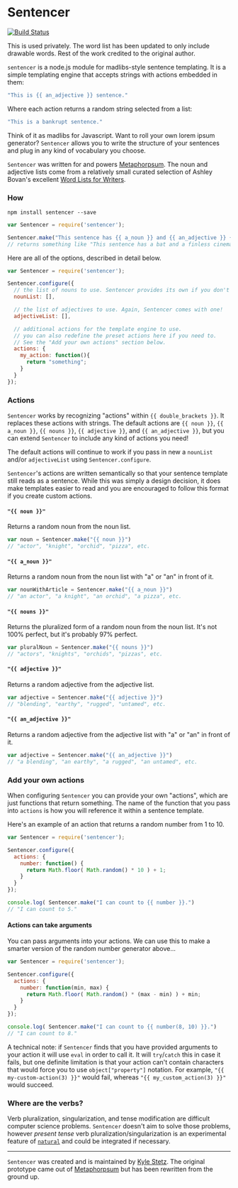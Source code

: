 # Sentencer

[![Build Status](https://travis-ci.org/kylestetz/Sentencer.svg?branch=master)](https://travis-ci.org/kylestetz/Sentencer)

This is used privately.  The word list has been updated to only include drawable words.  Rest of the work credited to the original author.

`sentencer` is a node.js module for madlibs-style sentence templating. It is a simple templating engine that accepts strings with actions embedded in them:

```javascript
"This is {{ an_adjective }} sentence."
```

Where each action returns a random string selected from a list:

```javascript
"This is a bankrupt sentence."
```

Think of it as madlibs for Javascript. Want to roll your own lorem ipsum generator? `Sentencer` allows you to write the structure of your sentences and plug in any kind of vocabulary you choose.

`Sentencer` was written for and powers [Metaphorpsum](http://metaphorpsum.com). The noun and adjective lists come from a relatively small curated selection of Ashley Bovan's excellent [Word Lists for Writers](http://www.ashley-bovan.co.uk/words/partsofspeech.html).

### How

`npm install sentencer --save`

```javascript
var Sentencer = require('sentencer');

Sentencer.make("This sentence has {{ a_noun }} and {{ an_adjective }} {{ noun }} in it.");
// returns something like "This sentence has a bat and a finless cinema in it."
```

Here are all of the options, described in detail below.

```javascript
var Sentencer = require('sentencer');

Sentencer.configure({
  // the list of nouns to use. Sentencer provides its own if you don't have one!
  nounList: [],

  // the list of adjectives to use. Again, Sentencer comes with one!
  adjectiveList: [],

  // additional actions for the template engine to use.
  // you can also redefine the preset actions here if you need to.
  // See the "Add your own actions" section below.
  actions: {
    my_action: function(){
      return "something";
    }
  }
});
```

### Actions

`Sentencer` works by recognizing "actions" within `{{ double_brackets }}`. It replaces these actions with strings. The default actions are `{{ noun }}`, `{{ a_noun }}`, `{{ nouns }}`, `{{ adjective }}`, and `{{ an_adjective }}`, but you can extend `Sentencer` to include any kind of actions you need!

The default actions will continue to work if you pass in new a `nounList` and/or `adjectiveList` using `Sentencer.configure`.

`Sentencer`'s actions are written semantically so that your sentence template still reads as a sentence. While this was simply a design decision, it does make templates easier to read and you are encouraged to follow this format if you create custom actions.

#### `"{{ noun }}"`

Returns a random noun from the noun list.

```javascript
var noun = Sentencer.make("{{ noun }}")
// "actor", "knight", "orchid", "pizza", etc.
```

#### `"{{ a_noun }}"`

Returns a random noun from the noun list with "a" or "an" in front of it.

```javascript
var nounWithArticle = Sentencer.make("{{ a_noun }}")
// "an actor", "a knight", "an orchid", "a pizza", etc.
```

#### `"{{ nouns }}"`

Returns the pluralized form of a random noun from the noun list. It's not 100% perfect, but it's probably 97% perfect.

```javascript
var pluralNoun = Sentencer.make("{{ nouns }}")
// "actors", "knights", "orchids", "pizzas", etc.
```

#### `"{{ adjective }}"`

Returns a random adjective from the adjective list.

```javascript
var adjective = Sentencer.make("{{ adjective }}")
// "blending", "earthy", "rugged", "untamed", etc.
```

#### `"{{ an_adjective }}"`

Returns a random adjective from the adjective list with "a" or "an" in front of it.

```javascript
var adjective = Sentencer.make("{{ an_adjective }}")
// "a blending", "an earthy", "a rugged", "an untamed", etc.
```

### Add your own actions

When configuring `Sentencer` you can provide your own "actions", which are just functions that return something. The name of the function that you pass into `actions` is how you will reference it within a sentence template.

Here's an example of an action that returns a random number from 1 to 10.

```javascript
var Sentencer = require('sentencer');

Sentencer.configure({
  actions: {
    number: function() {
      return Math.floor( Math.random() * 10 ) + 1;
    }
  }
});

console.log( Sentencer.make("I can count to {{ number }}.")
// "I can count to 5."
```

#### Actions can take arguments

You can pass arguments into your actions. We can use this to make a smarter version of the random number generator above...

```javascript
var Sentencer = require('sentencer');

Sentencer.configure({
  actions: {
    number: function(min, max) {
      return Math.floor( Math.random() * (max - min) ) + min;
    }
  }
});

console.log( Sentencer.make("I can count to {{ number(8, 10) }}.")
// "I can count to 8."
```

A technical note: if `Sentencer` finds that you have provided arguments to your action it will use `eval` in order to call it. It will `try`/`catch` this in case it fails, but one definite limitation is that your action can't contain characters that would force you to use `object["property"]` notation. For example, `"{{ my-custom-action(3) }}"` would fail, whereas `"{{ my_custom_action(3) }}"` would succeed.

### Where are the verbs?

Verb pluralization, singularization, and tense modification are difficult computer science problems. `Sentencer` doesn't aim to solve those problems, however _present tense_ verb pluralization/singularization is an experimental feature of [`natural`](https://github.com/NaturalNode/natural) and could be integrated if necessary.

-----------

`Sentencer` was created and is maintained by [Kyle Stetz](https://github.com/kylestetz). The original prototype came out of [Metaphorpsum](https://github.com/kylestetz/metaphorpsum) but has been rewritten from the ground up.
